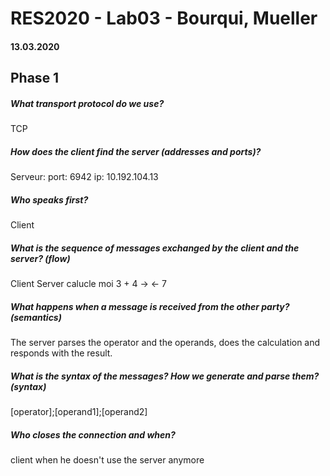 # RES2020 - Lab03 - Bourqui, Mueller

#### 13.03.2020

## Phase 1

##### What transport protocol do we use?

TCP

##### How does the client find the server (addresses and ports)?

Serveur:
port: 6942
ip: 10.192.104.13

##### Who speaks first?

Client

##### What is the sequence of messages exchanged by the client and the server? (flow)

Client                          Server
        calucle moi 3 + 4  ->
            <- 7       
##### What happens when a message is received from the other party? (semantics)

The server parses the operator and the operands, does the calculation and responds with the result.

##### What is the syntax of the messages? How we generate and parse them? (syntax)

[operator];[operand1];[operand2]

##### Who closes the connection and when?

client when he doesn't use the server anymore
